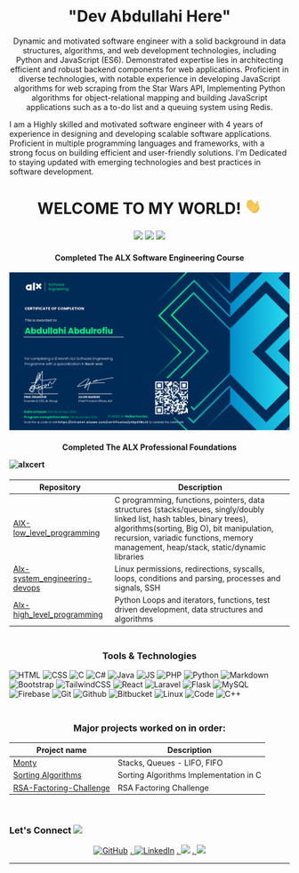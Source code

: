 <!--- 👋 Hi, I’m @credmighty
- 👀 I’m interested in learning, guidance to Software Engineering.
- 🌱 I’m currently growing under ALX SE
- 💞️ I’m looking to collaborate on app development
- 📫 How to reach me on Twitter: @toyllahi, WA:+2348079768030; abdulrofiuabdullahi@gmail.com.

<!---
credmighty/credmighty is a ✨ special ✨ repository because its `README.md` (this file) appears on your GitHub profile.
You can click the Preview link to take a look at your changes.
--->

<h1 align='center'>"Dev Abdullahi Here"</h1>
<p align="center">
Dynamic and motivated software engineer with a solid background in data structures, algorithms, and
web development technologies, including Python and JavaScript (ES6). Demonstrated expertise lies
in architecting efficient and robust backend components for web applications. Proficient in diverse
technologies, with notable experience in developing JavaScript algorithms for web scraping from the
Star Wars API, Implementing Python algorithms for object-relational mapping and building
JavaScript applications such as a to-do list and a queuing system using Redis.

I am a Highly skilled and motivated software engineer with 4 years of experience in
designing and developing scalable software applications. Proficient in multiple programming
languages and frameworks, with a strong focus on building efficient and user-friendly
solutions. I'm Dedicated to staying updated with emerging technologies and best practices in
software development.</p>

<h1 align="center"> WELCOME TO MY WORLD! <img src="https://raw.githubusercontent.com/ABSphreak/ABSphreak/master/gifs/Hi.gif" width="30px"> </h1>
<h3 align="center"><a href="mailto:abdulrofiuabdullahi@gmail.com"><img src="https://img.shields.io/badge/EMAIL-red?style=for-the-badge"></a>
<a href='https://drive.google.com/file/d/1ztDqyL3jqC7wYnnsY9lsmsxcfxvrlEaG/view?usp=sharing'><img src="https://img.shields.io/badge/RESUME-blue?style=for-the-badge"></a>
<!--<a href=''><img src="https://img.shields.io/badge/ALX Transcript-green?style=for-the-badge"></a>-->
<a href='https://drive.google.com/file/d/1i30tQOFbYC7i8_Q6FuDK_T714dvUcS8v/view?usp=sharing'><img src="https://img.shields.io/badge/ALX Certificate-yellow?style=for-the-badge"></a>

<!-- <h1 align="left"><img src="https://readme-typing-svg.herokuapp.com?color=87CEFA&lines=Welcome+To+My+Github!;Hope+you+Enjoy+:)."> </h1><p align="left"> <img src="https://komarev.com/ghpvc/?username=RaymanMoha&label=Profile%20views&color=0e75b6&style=flat" alt="Dennisnderitu254" /> </p> -->

<!-- <p align="center"> <img align="left" src="https://github-readme-stats.vercel.app/api/top-langs?username=dennisnderitu254&show_icons=true&locale=en&layout=compact&theme=radical" alt="Dennisnderitu254" width=360 height=180/>
<img align="center" src="https://github-readme-stats.vercel.app/api?username=Dennisnderitu254&show_icons=true&theme=radical" alt="Dennisnderitu254" width=420 height=180/>
</p> -->

</br>
<h4>


<p align="center">Completed The ALX Software Engineering Course</p>

</h4>

![alxcert](Abdullahi-ALX_certificate.png)

<h4>


<p align="center">Completed The ALX Professional Foundations</p>

![alxcert](careeressentials.png)


</h4>


| Repository | Description |
| --- | --- |
| [AlX-low_level_programming](https://github.com/credmighty/alx-low_level_programming) | C programming, functions, pointers, data structures (stacks/queues, singly/doubly linked list, hash tables, binary trees), algorithms(sorting, Big O), bit manipulation, recursion, variadic functions, memory management, heap/stack, static/dynamic libraries |
| [Alx-system_engineering-devops](https://github.com/credmighty/alx-system_engineering-devops) | Linux permissions, redirections, syscalls, loops, conditions and parsing, processes and signals, SSH |
| [Alx-high_level_programming](https://github.com/credmighty/alx-higher_level_programming) | Python Loops and iterators, functions, test driven development, data structures and algorithms|

<h3 align="center"><br>Tools & Technologies</h3>

![HTML](https://img.shields.io/badge/html5-%23E34F26.svg?style=for-the-badge&logo=html5&logoColor=white) ![CSS](https://img.shields.io/badge/css3-%231572B6.svg?style=for-the-badge&logo=css3&logoColor=white) ![C](https://img.shields.io/badge/C-00599C?logo=c&logoColor=white) ![C#](https://custom-icon-badges.demolab.com/badge/C%23-%23239120.svg?logo=cshrp&logoColor=white) ![Java](https://img.shields.io/badge/Java-%23ED8B00.svg?logo=openjdk&logoColor=white) ![JS](https://img.shields.io/badge/javascript-%23323330.svg?style=for-the-badge&logo=javascript&logoColor=%23F7DF1E) ![PHP](https://img.shields.io/badge/php-%23777BB4.svg?style=for-the-badge&logo=php&logoColor=white)
![Python](https://img.shields.io/badge/python-%2314354C.svg?style=for-the-badge&logo=python&logoColor=white) ![Markdown](https://img.shields.io/badge/markdown-%23000000.svg?style=for-the-badge&logo=markdown&logoColor=white)
![Bootstrap](https://img.shields.io/badge/bootstrap-%23563D7C.svg?style=for-the-badge&logo=bootstrap&logoColor=white) ![TailwindCSS](https://img.shields.io/badge/tailwindcss-%2338B2AC.svg?style=for-the-badge&logo=tailwind-css&logoColor=white) ![React](https://img.shields.io/badge/React-20232A?style=for-the-badge&logo=react&logoColor=61DAFB) ![Laravel](https://img.shields.io/badge/laravel-%23FF2D20.svg?style=for-the-badge&logo=laravel&logoColor=white) ![Flask](https://img.shields.io/badge/flask-%23000.svg?style=for-the-badge&logo=flask&logoColor=white)
![MySQL](https://img.shields.io/badge/mysql-%2300f.svg?style=for-the-badge&logo=mysql&logoColor=white) ![Firebase](https://img.shields.io/badge/firebase-%23039BE5.svg?style=for-the-badge&logo=firebase)
![Git](https://img.shields.io/badge/git-%23F05033.svg?style=for-the-badge&logo=git&logoColor=white)  ![Github](https://img.shields.io/badge/github-%23121011.svg?style=for-the-badge&logo=github&logoColor=white) ![Bitbucket](https://img.shields.io/badge/bitbucket-%230047B3.svg?style=for-the-badge&logo=bitbucket&logoColor=white)
![Linux](https://img.shields.io/badge/Linux-FCC624?style=for-the-badge&logo=linux&logoColor=black) ![Code](https://img.shields.io/badge/VisualStudioCode-0078d7.svg?style=for-the-badge&logo=visual-studio-code&logoColor=white) ![C++](https://img.shields.io/badge/C++-%2300599C.svg?logo=c%2B%2B&logoColor=white)

<h3 align="center"><br>Major projects worked on in order:</h3>

<!-- to be add to the major project after completion
|[Printf](https://github.com/codebyrugi/printf)| The program is designed to mimic the printf function in C.|
|[Simple_Shell](https://github.com/dennisnderitu254/simple_shell)| The program is designed to mimic the abilities of a simple shell. |
|[AirBnB Clone](https://github.com/credmighty/AirBnB_clone) | AirBnB Clone Command Line Interface |
|[Binary Trees](https://github.com/dennisnderitu254/binary_trees) | Binary Trees |
|[Search Algorithms](https://github.com/dennisnderitu254/alx-low_level_programming/tree/master/0x1E-search_algorithms) | Search Algorithms |
-->

| Project name | Description |
| --- | --- |
|[Monty](https://github.com/credmighty/monty) | Stacks, Queues - LIFO, FIFO |
|[Sorting Algorithms](https://github.com/credmighty/sorting_algorithms) | Sorting Algorithms Implementation in C|
|[RSA-Factoring-Challenge](https://github.com/credmighty/RSA-Factoring-Challenge) |RSA Factoring Challenge|

<br />

### Let's Connect <img src='https://raw.githubusercontent.com/ShahriarShafin/ShahriarShafin/main/Assets/handshake.gif' width="100px">

<p align="center">
 <a href="https://github.com/credmighty"><img src="https://cdn-icons-png.flaticon.com/512/25/25231.png" alt="GitHub" width = 40px></a>
 <a href="https://www.linkedin.com/in/abdullahi-abdulrofiu/">.   <img src="https://raw.githubusercontent.com/rahuldkjain/github-profile-readme-generator/master/src/images/icons/Social/linked-in-alt.svg" alt="LinkedIn" width = 40px></a>
 <a href="https://www.instagram.com/arkens_official?igsh=ZXp0eHR0OHlraXZ4">.     <img src="https://raw.githubusercontent.com/rahuldkjain/github-profile-readme-generator/master/src/images/icons/Social/instagram.svg" width = 40px></a>
 <a href="https://www.twitter.com/toyllahi/">.     <img src="https://raw.githubusercontent.com/rahuldkjain/github-profile-readme-generator/master/src/images/icons/Social/twitter.svg" width = 40px></a>

<!-- <h2 align="left"><img src="https://readme-typing-svg.herokuapp.com?color=87CEFA&lines=Thank+you+for+stopping+by!;Have+a+nice+day."></h2> -->
<!--
<div style="display: flex; justify-content: space-between;">
  <img src="certificates/cbasic.png" alt="certificates/cbasic.png" >
  <img src="certificates/cintermediate.png" alt="certificates/cintermediate.png" >
  <img src="certificates/cadvanced.png" alt="certificates/cadvanced.png">
</div>

<div style="display: flex; justify-content: space-between;">
  <img src="certificates/cppbasic.png" alt="certificates/cppbasic.png" >
  <img src="certificates/cppintermediate.png" alt="certificates/cppintermediate.png" >
  <img src="certificates/cppadvanced.png" alt="certificates/cppadvanced.png">
</div>

<div style="display: flex; justify-content: space-between;">
  <img src="certificates/problemsolvingbasic.png" alt="certificates/problemsolvingbasic.png" >
  <img src="certificates/problemsolvingintermediate.png" alt="certificates/problemsolvingintermediate.png" >
  <img src="certificates/problemsolvingadvanced.png" alt="certificates/problemsolvingadvanced.png">
</div>

<div style="display: flex; justify-content: space-between;">
  <img src="certificates/pythonbasic.png" alt="certificates/pythonbasic.png" >
  <img src="certificates/pythonintermediate.png" alt="certificates/pythonintermediate.png" >
  <img src="certificates/pythonadvanced.png" alt="certificates/pythonadvanced.png">
</div>

<div style="display: flex; justify-content: space-between;">
  <img src="certificates/sqlbasic.png" alt="certificates/sqlbasic.png" >
  <img src="certificates/sqlintermediate.png" alt="certificates/sqlintermediate.png" >
  <img src="certificates/sqladvanced.png" alt="certificates/sqladvanced.png">
</div>

<div style="display: flex; justify-content: space-between;">
  <img src="certificates/css.png" alt="certificates/pythonbasic.png" >
  <img src="certificates/javabasic.png" alt="certificates/javabasic.png" >
  <img src="certificates/javaintermediate.png" alt="certificates/javaintermediate.png">
</div> -->

</p>

---

<!--

